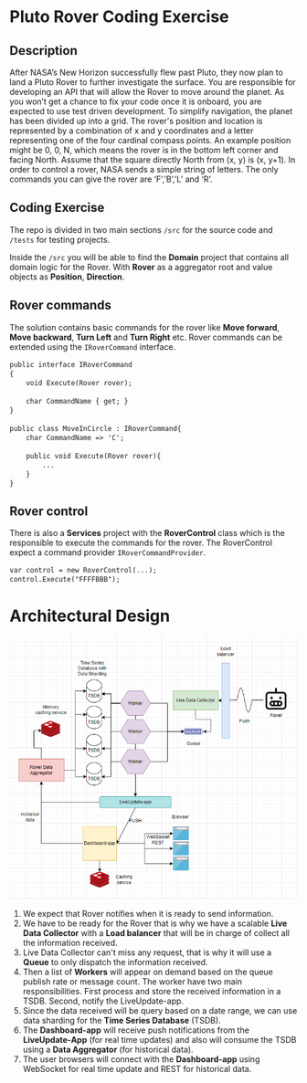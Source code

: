# Pluto Rover Coding Exercise

## Description

After NASA’s New Horizon successfully flew past Pluto, they now plan to land a Pluto Rover
to further investigate the surface. You are responsible for developing an API that will allow
the Rover to move around the planet. As you won’t get a chance to fix your code once it is
onboard, you are expected to use test driven development.
To simplify navigation, the planet has been divided up into a grid. The rover's position and
location is represented by a combination of x and y coordinates and a letter representing
one of the four cardinal compass points. An example position might be 0, 0, N, which
means the rover is in the bottom left corner and facing North. Assume that the square
directly North from (x, y) is (x, y+1).
In order to control a rover, NASA sends a simple string of letters. The only commands you
can give the rover are ‘F’,’B’,’L’ and ‘R’.

## Coding Exercise

The repo is divided in two main sections `/src` for the source code and `/tests` for testing projects.

Inside the `/src` you will be able to find the **Domain** project that contains all domain logic for the Rover. With **Rover** as a aggregator root and value objects as **Position**, **Direction**. 


## Rover commands

The solution contains basic commands for the rover like **Move forward**, **Move backward**, **Turn Left** and **Turn Right** etc.
Rover commands can be extended using the `IRoverCommand` interface.

```
public interface IRoverCommand
{
    void Execute(Rover rover);
    
    char CommandName { get; }
}

public class MoveInCircle : IRoverCommand{
    char CommandName => 'C';

    public void Execute(Rover rover){
        ...
    }
}

```

## Rover control
There is also a **Services** project with the **RoverControl** class which is the responsible to execute the commands for the rover. The RoverControl expect a command provider `IRoverCommandProvider`.

```
var control = new RoverControl(...);
control.Execute("FFFFBBB");

```

# Architectural Design

![Architectural Design](assets/flow.png?raw=true "Architectural Design")

1. We expect that Rover notifies when it is ready to send information.
2. We have to be ready for the Rover that is why we have a scalable **Live Data Collector** with a **Load balancer** that will be in charge of collect all the information received.
3. Live Data Collector can't miss any request, that is why it will use a **Queue** to only dispatch the information received. 
4. Then  a list of **Workers** will appear on demand based on the queue publish rate or message count. The worker have two main responsibilities. First process and store the received information in a TSDB. Second, notify the LiveUpdate-app.
5. Since the data received will be query based on a date range, we can use data sharding for the **Time Series Database** (TSDB).
6. The **Dashboard-app** will receive push notifications from the **LiveUpdate-App** (for real time updates) and also will consume the TSDB using a **Data Aggregator** (for historical data).
7. The user browsers will connect with the **Dashboard-app** using WebSocket for real time update and REST for historical data.